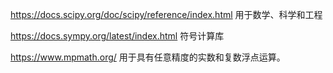 https://docs.scipy.org/doc/scipy/reference/index.html
用于数学、科学和工程


https://docs.sympy.org/latest/index.html
符号计算库


https://www.mpmath.org/
用于具有任意精度的实数和复数浮点运算。